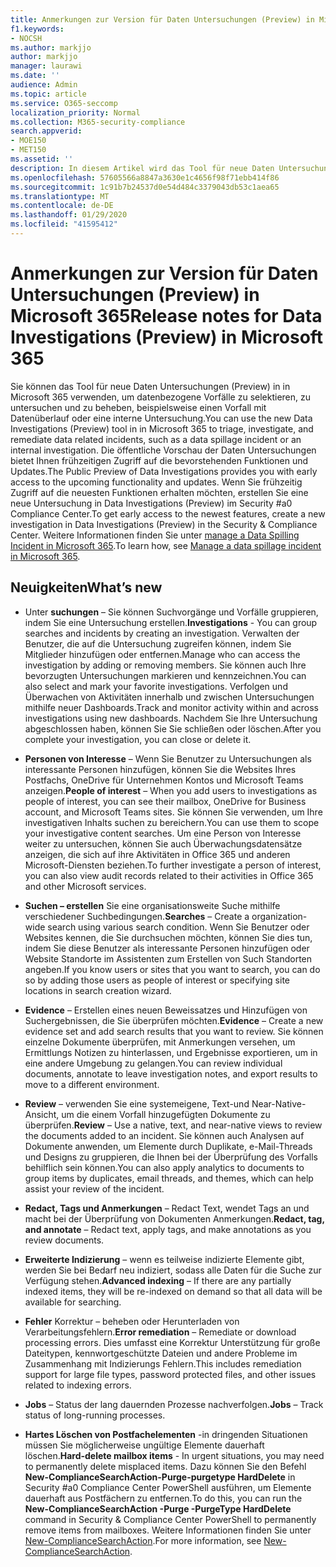 ```yaml
---
title: Anmerkungen zur Version für Daten Untersuchungen (Preview) in Microsoft 365
f1.keywords:
- NOCSH
ms.author: markjjo
author: markjjo
manager: laurawi
ms.date: ''
audience: Admin
ms.topic: article
ms.service: O365-seccomp
localization_priority: Normal
ms.collection: M365-security-compliance
search.appverid:
- MOE150
- MET150
ms.assetid: ''
description: In diesem Artikel wird das Tool für neue Daten Untersuchungen (Preview) in Microsoft 365 beschrieben.
ms.openlocfilehash: 57605566a8847a3630e1c4656f98f71ebb414f86
ms.sourcegitcommit: 1c91b7b24537d0e54d484c3379043db53c1aea65
ms.translationtype: MT
ms.contentlocale: de-DE
ms.lasthandoff: 01/29/2020
ms.locfileid: "41595412"
---
```

# <a name="release-notes-for-data-investigations-preview-in-microsoft-365"></a><span data-ttu-id="abb67-103">Anmerkungen zur Version für Daten Untersuchungen (Preview) in Microsoft 365</span><span class="sxs-lookup"><span data-stu-id="abb67-103">Release notes for Data Investigations (Preview) in Microsoft 365</span></span>

<span data-ttu-id="abb67-104">Sie können das Tool für neue Daten Untersuchungen (Preview) in in Microsoft 365 verwenden, um datenbezogene Vorfälle zu selektieren, zu untersuchen und zu beheben, beispielsweise einen Vorfall mit Datenüberlauf oder eine interne Untersuchung.</span><span class="sxs-lookup"><span data-stu-id="abb67-104">You can use the new Data Investigations (Preview) tool in in Microsoft 365 to triage, investigate, and remediate data related incidents, such as a data spillage incident or an internal investigation.</span></span> <span data-ttu-id="abb67-105">Die öffentliche Vorschau der Daten Untersuchungen bietet Ihnen frühzeitigen Zugriff auf die bevorstehenden Funktionen und Updates.</span><span class="sxs-lookup"><span data-stu-id="abb67-105">The Public Preview of Data Investigations provides you with early access to the upcoming functionality and updates.</span></span> <span data-ttu-id="abb67-106">Wenn Sie frühzeitig Zugriff auf die neuesten Funktionen erhalten möchten, erstellen Sie eine neue Untersuchung in Data Investigations (Preview) im Security #a0 Compliance Center.</span><span class="sxs-lookup"><span data-stu-id="abb67-106">To get early access to the newest features, create a new investigation in Data Investigations (Preview) in the Security & Compliance Center.</span></span> <span data-ttu-id="abb67-107">Weitere Informationen finden Sie unter [manage a Data Spilling Incident in Microsoft 365](manage-data-spillage-incidents.md).</span><span class="sxs-lookup"><span data-stu-id="abb67-107">To learn how, see [Manage a data spillage incident in Microsoft 365](manage-data-spillage-incidents.md).</span></span>

## <a name="whats-new"></a><span data-ttu-id="abb67-108">Neuigkeiten</span><span class="sxs-lookup"><span data-stu-id="abb67-108">What’s new</span></span> 

- <span data-ttu-id="abb67-109">Unter **suchungen** – Sie können Suchvorgänge und Vorfälle gruppieren, indem Sie eine Untersuchung erstellen.</span><span class="sxs-lookup"><span data-stu-id="abb67-109">**Investigations** - You can group searches and incidents by creating an investigation.</span></span> <span data-ttu-id="abb67-110">Verwalten der Benutzer, die auf die Untersuchung zugreifen können, indem Sie Mitglieder hinzufügen oder entfernen.</span><span class="sxs-lookup"><span data-stu-id="abb67-110">Manage who can access the investigation by adding or removing members.</span></span>  <span data-ttu-id="abb67-111">Sie können auch Ihre bevorzugten Untersuchungen markieren und kennzeichnen.</span><span class="sxs-lookup"><span data-stu-id="abb67-111">You can also select and mark your favorite investigations.</span></span> <span data-ttu-id="abb67-112">Verfolgen und Überwachen von Aktivitäten innerhalb und zwischen Untersuchungen mithilfe neuer Dashboards.</span><span class="sxs-lookup"><span data-stu-id="abb67-112">Track and monitor activity within and across investigations using new dashboards.</span></span> <span data-ttu-id="abb67-113">Nachdem Sie Ihre Untersuchung abgeschlossen haben, können Sie Sie schließen oder löschen.</span><span class="sxs-lookup"><span data-stu-id="abb67-113">After you complete your investigation, you can close or delete it.</span></span>

- <span data-ttu-id="abb67-114">**Personen von Interesse** – Wenn Sie Benutzer zu Untersuchungen als interessante Personen hinzufügen, können Sie die Websites Ihres Postfachs, OneDrive für Unternehmen Kontos und Microsoft Teams anzeigen.</span><span class="sxs-lookup"><span data-stu-id="abb67-114">**People of interest** – When you add users to investigations as people of interest, you can see their mailbox, OneDrive for Business account, and Microsoft Teams sites.</span></span> <span data-ttu-id="abb67-115">Sie können Sie verwenden, um Ihre investigativen Inhalts suchen zu bereichern.</span><span class="sxs-lookup"><span data-stu-id="abb67-115">You can use them to scope your investigative content searches.</span></span> <span data-ttu-id="abb67-116">Um eine Person von Interesse weiter zu untersuchen, können Sie auch Überwachungsdatensätze anzeigen, die sich auf ihre Aktivitäten in Office 365 und anderen Microsoft-Diensten beziehen.</span><span class="sxs-lookup"><span data-stu-id="abb67-116">To further investigate a person of interest, you can also view audit records related to their activities in Office 365 and other Microsoft services.</span></span>

- <span data-ttu-id="abb67-117">**Suchen – erstellen** Sie eine organisationsweite Suche mithilfe verschiedener Suchbedingungen.</span><span class="sxs-lookup"><span data-stu-id="abb67-117">**Searches** – Create a organization-wide search using various search condition.</span></span> <span data-ttu-id="abb67-118">Wenn Sie Benutzer oder Websites kennen, die Sie durchsuchen möchten, können Sie dies tun, indem Sie diese Benutzer als interessante Personen hinzufügen oder Website Standorte im Assistenten zum Erstellen von Such Standorten angeben.</span><span class="sxs-lookup"><span data-stu-id="abb67-118">If you know users or sites that you want to search, you can do so by adding those users as people of interest or specifying site locations in search creation wizard.</span></span> 

- <span data-ttu-id="abb67-119">**Evidence** – Erstellen eines neuen Beweissatzes und Hinzufügen von Suchergebnissen, die Sie überprüfen möchten.</span><span class="sxs-lookup"><span data-stu-id="abb67-119">**Evidence** – Create a new evidence set and add search results that you want to review.</span></span> <span data-ttu-id="abb67-120">Sie können einzelne Dokumente überprüfen, mit Anmerkungen versehen, um Ermittlungs Notizen zu hinterlassen, und Ergebnisse exportieren, um in eine andere Umgebung zu gelangen.</span><span class="sxs-lookup"><span data-stu-id="abb67-120">You can review individual documents, annotate to leave investigation notes, and export results to move to a different environment.</span></span> 

- <span data-ttu-id="abb67-121">**Review** – verwenden Sie eine systemeigene, Text-und Near-Native-Ansicht, um die einem Vorfall hinzugefügten Dokumente zu überprüfen.</span><span class="sxs-lookup"><span data-stu-id="abb67-121">**Review** – Use a native, text, and near-native views to review the documents added to an incident.</span></span> <span data-ttu-id="abb67-122">Sie können auch Analysen auf Dokumente anwenden, um Elemente durch Duplikate, e-Mail-Threads und Designs zu gruppieren, die Ihnen bei der Überprüfung des Vorfalls behilflich sein können.</span><span class="sxs-lookup"><span data-stu-id="abb67-122">You can also apply analytics to documents to group items by duplicates, email threads, and themes, which can help assist your review of the incident.</span></span> 

- <span data-ttu-id="abb67-123">**Redact, Tags und Anmerkungen** – Redact Text, wendet Tags an und macht bei der Überprüfung von Dokumenten Anmerkungen.</span><span class="sxs-lookup"><span data-stu-id="abb67-123">**Redact, tag, and annotate** – Redact text, apply tags, and make annotations as you review documents.</span></span>
  
- <span data-ttu-id="abb67-124">**Erweiterte Indizierung** – wenn es teilweise indizierte Elemente gibt, werden Sie bei Bedarf neu indiziert, sodass alle Daten für die Suche zur Verfügung stehen.</span><span class="sxs-lookup"><span data-stu-id="abb67-124">**Advanced indexing** – If there are any partially indexed items, they will be re-indexed on demand so that all data will be available for searching.</span></span>

- <span data-ttu-id="abb67-125">**Fehler** Korrektur – beheben oder Herunterladen von Verarbeitungsfehlern.</span><span class="sxs-lookup"><span data-stu-id="abb67-125">**Error remediation** – Remediate or download processing errors.</span></span> <span data-ttu-id="abb67-126">Dies umfasst eine Korrektur Unterstützung für große Dateitypen, kennwortgeschützte Dateien und andere Probleme im Zusammenhang mit Indizierungs Fehlern.</span><span class="sxs-lookup"><span data-stu-id="abb67-126">This includes remediation support for large file types, password protected files, and other issues related to indexing errors.</span></span> 

- <span data-ttu-id="abb67-127">**Jobs** – Status der lang dauernden Prozesse nachverfolgen.</span><span class="sxs-lookup"><span data-stu-id="abb67-127">**Jobs** – Track status of long-running processes.</span></span>

- <span data-ttu-id="abb67-128">**Hartes Löschen von Postfachelementen** -in dringenden Situationen müssen Sie möglicherweise ungültige Elemente dauerhaft löschen.</span><span class="sxs-lookup"><span data-stu-id="abb67-128">**Hard-delete mailbox items** - In urgent situations, you may need to permanently delete misplaced items.</span></span> <span data-ttu-id="abb67-129">Dazu können Sie den Befehl **New-ComplianceSearchAction-Purge-purgetype HardDelete** in Security #a0 Compliance Center PowerShell ausführen, um Elemente dauerhaft aus Postfächern zu entfernen.</span><span class="sxs-lookup"><span data-stu-id="abb67-129">To do this, you can run the **New-ComplianceSearchAction -Purge -PurgeType HardDelete** command in Security & Compliance Center PowerShell to permanently remove items from mailboxes.</span></span> <span data-ttu-id="abb67-130">Weitere Informationen finden Sie unter [New-ComplianceSearchAction](https://docs.microsoft.com/powershell/module/exchange/policy-and-compliance-content-search/new-compliancesearchaction).</span><span class="sxs-lookup"><span data-stu-id="abb67-130">For more information, see [New-ComplianceSearchAction](https://docs.microsoft.com/powershell/module/exchange/policy-and-compliance-content-search/new-compliancesearchaction).</span></span>
